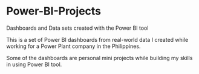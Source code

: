 # Power-BI-Projects
Dashboards and Data sets created with the Power BI tool

This is a set of Power BI dashboards from real-world data I created while working for a Power Plant company in the Philippines.

Some of the dashboards are personal mini projects while building my skills in using Power BI tool.
